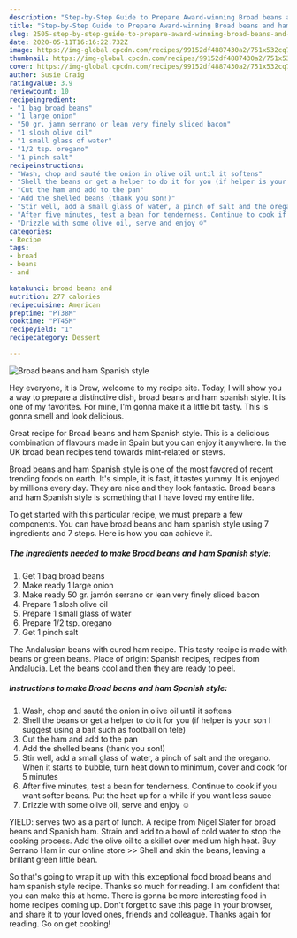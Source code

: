 ```yaml
---
description: "Step-by-Step Guide to Prepare Award-winning Broad beans and ham Spanish style"
title: "Step-by-Step Guide to Prepare Award-winning Broad beans and ham Spanish style"
slug: 2505-step-by-step-guide-to-prepare-award-winning-broad-beans-and-ham-spanish-style
date: 2020-05-11T16:16:22.732Z
image: https://img-global.cpcdn.com/recipes/99152df4887430a2/751x532cq70/broad-beans-and-ham-spanish-style-recipe-main-photo.jpg
thumbnail: https://img-global.cpcdn.com/recipes/99152df4887430a2/751x532cq70/broad-beans-and-ham-spanish-style-recipe-main-photo.jpg
cover: https://img-global.cpcdn.com/recipes/99152df4887430a2/751x532cq70/broad-beans-and-ham-spanish-style-recipe-main-photo.jpg
author: Susie Craig
ratingvalue: 3.9
reviewcount: 10
recipeingredient:
- "1 bag broad beans"
- "1 large onion"
- "50 gr. jamn serrano or lean very finely sliced bacon"
- "1 slosh olive oil"
- "1 small glass of water"
- "1/2 tsp. oregano"
- "1 pinch salt"
recipeinstructions:
- "Wash, chop and sauté the onion in olive oil until it softens"
- "Shell the beans or get a helper to do it for you (if helper is your son I suggest using a bait such as football on tele)"
- "Cut the ham and add to the pan"
- "Add the shelled beans (thank you son!)"
- "Stir well, add a small glass of water, a pinch of salt and the oregano. When it starts to bubble, turn heat down to minimum, cover and cook for 5 minutes"
- "After five minutes, test a bean for tenderness. Continue to cook if you want softer beans. Put the heat up for a while if you want less sauce"
- "Drizzle with some olive oil, serve and enjoy ☺"
categories:
- Recipe
tags:
- broad
- beans
- and

katakunci: broad beans and 
nutrition: 277 calories
recipecuisine: American
preptime: "PT38M"
cooktime: "PT45M"
recipeyield: "1"
recipecategory: Dessert

---
```



![Broad beans and ham Spanish style](https://img-global.cpcdn.com/recipes/99152df4887430a2/751x532cq70/broad-beans-and-ham-spanish-style-recipe-main-photo.jpg)

Hey everyone, it is Drew, welcome to my recipe site. Today, I will show you a way to prepare a distinctive dish, broad beans and ham spanish style. It is one of my favorites. For mine, I'm gonna make it a little bit tasty. This is gonna smell and look delicious.

Great recipe for Broad beans and ham Spanish style. This is a delicious combination of flavours made in Spain but you can enjoy it anywhere. In the UK broad bean recipes tend towards mint-related or stews.

Broad beans and ham Spanish style is one of the most favored of recent trending foods on earth. It's simple, it is fast, it tastes yummy. It is enjoyed by millions every day. They are nice and they look fantastic. Broad beans and ham Spanish style is something that I have loved my entire life.


To get started with this particular recipe, we must prepare a few components. You can have broad beans and ham spanish style using 7 ingredients and 7 steps. Here is how you can achieve it.

<!--inarticleads1-->

##### The ingredients needed to make Broad beans and ham Spanish style:

1. Get 1 bag broad beans
1. Make ready 1 large onion
1. Make ready 50 gr. jamón serrano or lean very finely sliced bacon
1. Prepare 1 slosh olive oil
1. Prepare 1 small glass of water
1. Prepare 1/2 tsp. oregano
1. Get 1 pinch salt


The Andalusian beans with cured ham recipe. This tasty recipe is made with beans or green beans. Place of origin: Spanish recipes, recipes from Andalucia. Let the beans cool and then they are ready to peel. 

<!--inarticleads2-->

##### Instructions to make Broad beans and ham Spanish style:

1. Wash, chop and sauté the onion in olive oil until it softens
1. Shell the beans or get a helper to do it for you (if helper is your son I suggest using a bait such as football on tele)
1. Cut the ham and add to the pan
1. Add the shelled beans (thank you son!)
1. Stir well, add a small glass of water, a pinch of salt and the oregano. When it starts to bubble, turn heat down to minimum, cover and cook for 5 minutes
1. After five minutes, test a bean for tenderness. Continue to cook if you want softer beans. Put the heat up for a while if you want less sauce
1. Drizzle with some olive oil, serve and enjoy ☺


YIELD: serves two as a part of lunch. A recipe from Nigel Slater for broad beans and Spanish ham. Strain and add to a bowl of cold water to stop the cooking process. Add the olive oil to a skillet over medium high heat. Buy Serrano Ham in our online store &gt;&gt; Shell and skin the beans, leaving a brillant green little bean. 

So that's going to wrap it up with this exceptional food broad beans and ham spanish style recipe. Thanks so much for reading. I am confident that you can make this at home. There is gonna be more interesting food in home recipes coming up. Don't forget to save this page in your browser, and share it to your loved ones, friends and colleague. Thanks again for reading. Go on get cooking!
